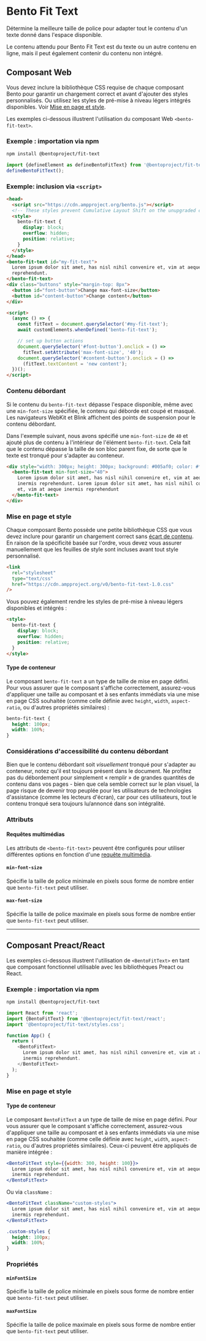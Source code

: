 # Bento Fit Text

Détermine la meilleure taille de police pour adapter tout le contenu d'un texte donné dans l'espace disponible.

Le contenu attendu pour Bento Fit Text est du texte ou un autre contenu en ligne, mais il peut également contenir du contenu non intégré.

## Composant Web

Vous devez inclure la bibliothèque CSS requise de chaque composant Bento pour garantir un chargement correct et avant d'ajouter des styles personnalisés. Ou utilisez les styles de pré-mise à niveau légers intégrés disponibles. Voir [Mise en page et style](#layout-and-style).

Les exemples ci-dessous illustrent l'utilisation du composant Web `<bento-fit-text>`.

### Exemple : importation via npm

```sh
npm install @bentoproject/fit-text
```

```javascript
import {defineElement as defineBentoFitText} from '@bentoproject/fit-text';
defineBentoFitText();
```

### Exemple: inclusion via `<script>`

```html
<head>
  <script src="https://cdn.ampproject.org/bento.js"></script>
  <!-- These styles prevent Cumulative Layout Shift on the unupgraded custom element -->
  <style>
    bento-fit-text {
      display: block;
      overflow: hidden;
      position: relative;
    }
  </style>
</head>
<bento-fit-text id="my-fit-text">
  Lorem ipsum dolor sit amet, has nisl nihil convenire et, vim at aeque inermis
  reprehendunt.
</bento-fit-text>
<div class="buttons" style="margin-top: 8px">
  <button id="font-button">Change max-font-size</button>
  <button id="content-button">Change content</button>
</div>

<script>
  (async () => {
    const fitText = document.querySelector('#my-fit-text');
    await customElements.whenDefined('bento-fit-text');

    // set up button actions
    document.querySelector('#font-button').onclick = () =>
      fitText.setAttribute('max-font-size', '40');
    document.querySelector('#content-button').onclick = () =>
      (fitText.textContent = 'new content');
  })();
</script>
```

### Contenu débordant

Si le contenu du `bento-fit-text` dépasse l'espace disponible, même avec une `min-font-size` spécifiée, le contenu qui déborde est coupé et masqué. Les navigateurs WebKit et Blink affichent des points de suspension pour le contenu débordant.

Dans l'exemple suivant, nous avons spécifié une `min-font-size` de `40` et ajouté plus de contenu à l'intérieur de l'élément `bento-fit-text`. Cela fait que le contenu dépasse la taille de son bloc parent fixe, de sorte que le texte est tronqué pour s'adapter au conteneur.

```html
<div style="width: 300px; height: 300px; background: #005af0; color: #fff">
  <bento-fit-text min-font-size="40">
    Lorem ipsum dolor sit amet, has nisl nihil convenire et, vim at aeque
    inermis reprehendunt. Lorem ipsum dolor sit amet, has nisl nihil convenire
    et, vim at aeque inermis reprehendunt
  </bento-fit-text>
</div>
```

### Mise en page et style

Chaque composant Bento possède une petite bibliothèque CSS que vous devez inclure pour garantir un chargement correct sans [écart de contenu](https://web.dev/cls/). En raison de la spécificité basée sur l'ordre, vous devez vous assurer manuellement que les feuilles de style sont incluses avant tout style personnalisé.

```html
<link
  rel="stylesheet"
  type="text/css"
  href="https://cdn.ampproject.org/v0/bento-fit-text-1.0.css"
/>
```

Vous pouvez également rendre les styles de pré-mise à niveau légers disponibles et intégrés :

```html
<style>
  bento-fit-text {
    display: block;
    overflow: hidden;
    position: relative;
  }
</style>
```

#### Type de conteneur

Le composant `bento-fit-text` a un type de taille de mise en page défini. Pour vous assurer que le composant s'affiche correctement, assurez-vous d'appliquer une taille au composant et à ses enfants immédiats via une mise en page CSS souhaitée (comme celle définie avec `height`, `width`, `aspect-ratio`, ou d'autres propriétés similaires) :

```css
bento-fit-text {
  height: 100px;
  width: 100%;
}
```

### Considérations d'accessibilité du contenu débordant

Bien que le contenu débordant soit *visuellement* tronqué pour s'adapter au conteneur, notez qu'il est toujours présent dans le document. Ne profitez pas du débordement pour simplement « remplir » de grandes quantités de contenu dans vos pages - bien que cela semble correct sur le plan visuel, la page risque de devenir trop peuplée pour les utilisateurs de technologies d'assistance (comme les lecteurs d'écran), car pour ces utilisateurs, tout le contenu tronqué sera toujours lu/annoncé dans son intégralité.

### Attributs

#### Requêtes multimédias

Les attributs de `<bento-fit-text>` peuvent être configurés pour utiliser différentes options en fonction d'une [requête multimédia](./../../../docs/spec/amp-html-responsive-attributes.md).

#### `min-font-size`

Spécifie la taille de police minimale en pixels sous forme de nombre entier que `bento-fit-text` peut utiliser.

#### `max-font-size`

Spécifie la taille de police maximale en pixels sous forme de nombre entier que `bento-fit-text` peut utiliser.

---

## Composant Preact/React

Les exemples ci-dessous illustrent l'utilisation de `<BentoFitText>` en tant que composant fonctionnel utilisable avec les bibliothèques Preact ou React.

### Exemple : importation via npm

```sh
npm install @bentoproject/fit-text
```

```javascript
import React from 'react';
import {BentoFitText} from '@bentoproject/fit-text/react';
import '@bentoproject/fit-text/styles.css';

function App() {
  return (
    <BentoFitText>
      Lorem ipsum dolor sit amet, has nisl nihil convenire et, vim at aeque
      inermis reprehendunt.
    </BentoFitText>
  );
}
```

### Mise en page et style

#### Type de conteneur

Le composant `BentoFitText` a un type de taille de mise en page défini. Pour vous assurer que le composant s'affiche correctement, assurez-vous d'appliquer une taille au composant et à ses enfants immédiats via une mise en page CSS souhaitée (comme celle définie avec `height`, `width`, `aspect-ratio`, ou d'autres propriétés similaires). Ceux-ci peuvent être appliqués de manière intégrée :

```jsx
<BentoFitText style={{width: 300, height: 100}}>
  Lorem ipsum dolor sit amet, has nisl nihil convenire et, vim at aeque
  inermis reprehendunt.
</BentoFitText>
```

Ou via `className` :

```jsx
<BentoFitText className="custom-styles">
  Lorem ipsum dolor sit amet, has nisl nihil convenire et, vim at aeque
  inermis reprehendunt.
</BentoFitText>
```

```css
.custom-styles {
  height: 100px;
  width: 100%;
}
```

### Propriétés

#### `minFontSize`

Spécifie la taille de police minimale en pixels sous forme de nombre entier que `bento-fit-text` peut utiliser.

#### `maxFontSize`

Spécifie la taille de police maximale en pixels sous forme de nombre entier que `bento-fit-text` peut utiliser.
